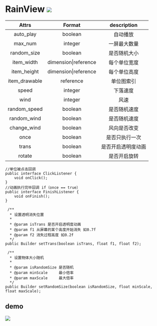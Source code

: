 # RainView [![](https://jitpack.io/v/iostyle/RainView.svg)](https://jitpack.io/#iostyle/RainView)

| Attrs | Format | description |
|:-:|:-:|:-:|
|auto_play|boolean|自动播放|
|max_num|integer|一屏最大数量|
|random_size|boolean|是否随机大小|
|item_width|dimension\|reference|每个单位宽度|
|item_height|dimension\|reference|每个单位高度|
|item_drawable|reference|单位图索引|
|speed|integer|下落速度|
|wind|integer|风速|
|random_speed|boolean|是否随机速度|
|random_wind|boolean|是否随机速度|
|change_wind|boolean|风向是否改变|
|once|boolean|是否只执行一次|
|trans|boolean|是否开启透明度动画|
|rotate|boolean|是否开启旋转|

```
//单位被点击回调
public interface ClickListener {
    void onClick();
}
//动画执行完毕回调 if（once == true）
public interface FinishListener {
    void onFinish();
}
```

```
 /**
  * 设置透明消失位置
  *
  * @param isTrans 是否开启透明度动画
  * @param f1 从屏幕的某个高度开始消失 如0.7f
  * @param f2 消失过程高度 如0.2f
  */
public Builder setTrans(boolean isTrans, float f1, float f2);
  
 /**
  * 设置物体大小随机
  *
  * @param isRandomSize 是否随机
  * @param minScale     最小倍率
  * @param maxScale     最大倍率
  */
public Builder setRandomSize(boolean isRandomSize, float minScale, float maxScale);
```

## demo
![](https://github.com/iostyle/ImageRepo/blob/master/RainViewDemo.gif) 
        
